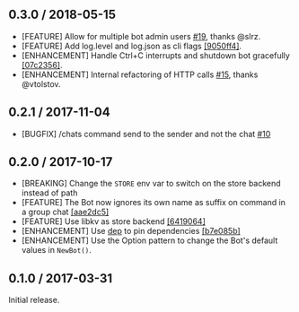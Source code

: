 ## 0.3.0 / 2018-05-15

* [FEATURE] Allow for multiple bot admin users [#19](https://github.com/metalmatze/alertmanager-bot/pull/19), thanks @slrz.
* [FEATURE] Add log.level and log.json as cli flags [[9050ff4]](https://github.com/metalmatze/alertmanager-bot/commit/9050ff418bf5a07fcd684fb01fa7838a36b0af38).
* [ENHANCEMENT] Handle Ctrl+C interrupts and shutdown bot gracefully [[07c2356]](https://github.com/metalmatze/alertmanager-bot/commit/07c23563800e62e97cc0437a47cefd1aea332a82).
* [ENHANCEMENT] Internal refactoring of HTTP calls [#15](https://github.com/metalmatze/alertmanager-bot/pull/15), thanks @vtolstov.

## 0.2.1 / 2017-11-04

* [BUGFIX] /chats command send to the sender and not the chat [#10](https://github.com/metalmatze/alertmanager-bot/issues/10)

## 0.2.0 / 2017-10-17

* [BREAKING] Change the `STORE` env var to switch on the store backend instead of path
* [FEATURE] The Bot now ignores its own name as suffix on command in a group chat [[aae2dc5]](https://github.com/metalmatze/alertmanager-bot/commit/aae2dc5c1dae5f865cd697cb649fb757b7efaa6f) 
* [FEATURE] Use libkv as store backend [[6419064]](https://github.com/metalmatze/alertmanager-bot/commit/64190646e71910a10fdcb6e7533dc8a8dc485fec)
* [ENHANCEMENT] Use [dep](https://github.com/golang/dep) to pin dependencies [[b7e085b]](https://github.com/metalmatze/alertmanager-bot/commit/4bfd3f7a2ec559eee712f37ba8e32ca848717905)
* [ENHANCEMENT] Use the Option pattern to change the Bot's default values in `NewBot()`.

## 0.1.0 / 2017-03-31

Initial release.
